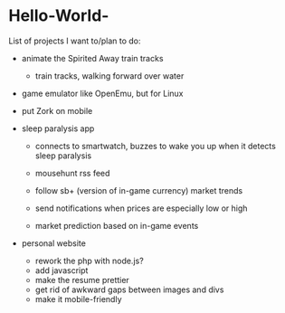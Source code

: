 # Hello-World-

List of projects I want to/plan to do:

- animate the Spirited Away train tracks
  - train tracks, walking forward over water

- game emulator like OpenEmu, but for Linux

- put Zork on mobile

- sleep paralysis app
  - connects to smartwatch, buzzes to wake you up when it detects sleep paralysis
  
  - mousehunt rss feed
  - follow sb+ (version of in-game currency) market trends
  - send notifications when prices are especially low or high
  - market prediction based on in-game events

- personal website
  - rework the php with node.js?
  - add javascript
  - make the resume prettier
  - get rid of awkward gaps between images and divs
  - make it mobile-friendly
